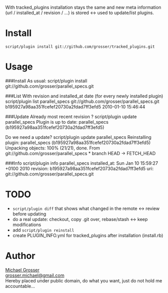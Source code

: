 With tracked_plugins installation stays the same and new meta information
(url / installed_at / revision / ...) is stored <-> used to update/list plugins.

# Install
    script/plugin install git://github.com/grosser/tracked_plugins.git

# Usage
###Install
As usual:
    script/plugin install git://github.com/grosser/parallel_specs.git

###List
With revision and installed_at date (for every newly installed plugin)
    script/plugin list
    parallel_specs git://github.com/grosser/parallel_specs.git b195927a98aa351fcefef20730a2fdad7ff3efd5 2010-01-10 15:46:44

###Update
Already most recent revision ?
    script/plugin update parallel_specs
    Plugin is up to date: parallel_specs (b195927a98aa351fcefef20730a2fdad7ff3efd5)

Do we need a update?
    script/plugin update parallel_specs
    Reinstalling plugin: parallel_specs (b195927a98aa351fcefef20730a2fdad7ff3efd5)
    Unpacking objects: 100% (21/21), done.
    From git://github.com/grosser/parallel_specs
     * branch            HEAD       -> FETCH_HEAD

###Info
    script/plugin info parallel_specs
    installed_at: Sun Jan 10 15:59:27 +0100 2010
    revision: b195927a98aa351fcefef20730a2fdad7ff3efd5
    uri: git://github.com/grosser/parallel_specs.git


# TODO
 - `script/plugin diff` that shows what changed in the remote <-> review before updating
 - do a real update: checkout, copy .git over, rebase/stash <-> keep modifications
 - add `script/plugin reinstall`
 - create PLUGIN_INFO.yml for tracked_plugins after installation (install.rb)

Author
======
[Michael Grosser](http://pragmatig.wordpress.com)  
grosser.michael@gmail.com  
Hereby placed under public domain, do what you want, just do not hold me accountable...